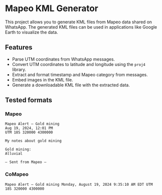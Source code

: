 # Mapeo KML Generator

This project allows you to generate KML files from Mapeo data shared on WhatsApp. The generated KML files can be used in applications like Google Earth to visualize the data.

## Features

- Parse UTM coordinates from WhatsApp messages.
- Convert UTM coordinates to latitude and longitude using the `proj4` library.
- Extract and format timestamp and Mapeo category from messages.
- Embed images in the KML file.
- Generate a downloadable KML file with the extracted data.

## Tested formats

### Mapeo

```
Mapeo Alert — Gold mining
Aug 19, 2024, 12:01 PM
UTM 18S 320000 4300000

My notes about gold mining

Gold mining:  
Alluvial

— Sent from Mapeo —
```

### CoMapeo

```
Mapeo Alert — Gold mining Monday, August 19, 2024 9:35:10 AM EDT UTM 18S 320000 4300000
```